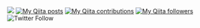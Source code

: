 ![](https://komarev.com/ghpvc/?username=ForJobOk&color=dc143c)
[![My Qiita posts](https://qiita-badge.apiapi.app/s/OkSaiyowa/posts.svg)](http://qiita.com/OkSaiyowa)
[![My Qiita contributions](https://qiita-badge.apiapi.app/s/OkSaiyowa/contributions.svg)](http://qiita.com/OkSaiyowa)
[![My Qiita followers](https://qiita-badge.apiapi.app/s/OkSaiyowa/followers.svg)](http://qiita.com/OkSaiyowa)
![Twitter Follow](https://img.shields.io/twitter/follow/okprogramming?style=social)
